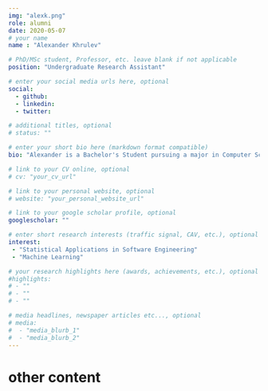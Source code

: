 ```yaml
---
img: "alexk.png"
role: alumni
date: 2020-05-07
# your name
name : "Alexander Khrulev"

# PhD/MSc student, Professor, etc. leave blank if not applicable
position: "Undergraduate Research Assistant" 

# enter your social media urls here, optional
social: 
  - github:
  - linkedin:
  - twitter:

# additional titles, optional
# status: ""

# enter your short bio here (markdown format compatible)
bio: "Alexander is a Bachelor's Student pursuing a major in Computer Science at Ryerson University. Currently, he is working on modeling the Toronto road network and, potentially, solving the traffic congestion problem of the city." 

# link to your CV online, optional
# cv: "your_cv_url" 

# link to your personal website, optional
# website: "your_personal_website_url" 

# link to your google scholar profile, optional
googlescholar: "" 

# enter short research interests (traffic signal, CAV, etc.), optional
interest: 
 - "Statistical Applications in Software Engineering"
 - "Machine Learning"

# your research highlights here (awards, achievements, etc.), optional
#highlights: 
# - ""
# - ""
# - "" 

# media headlines, newspaper articles etc..., optional
# media: 
#  - "media_blurb_1"
#  - "media_blurb_2" 
---
```

# other content
